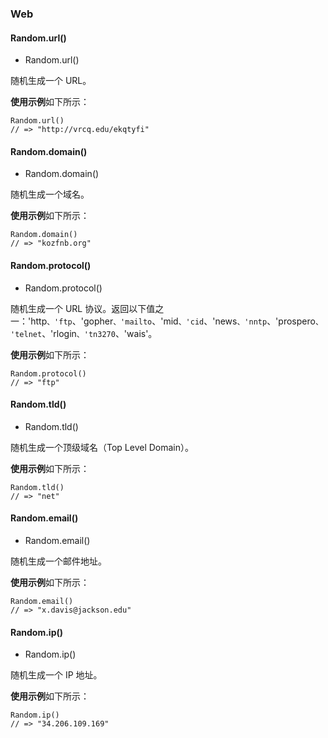 ### Web

#### Random.url()

* Random.url()

随机生成一个 URL。

**使用示例**如下所示：

    Random.url()
    // => "http://vrcq.edu/ekqtyfi"

#### Random.domain()

* Random.domain()

随机生成一个域名。

**使用示例**如下所示：

    Random.domain()
    // => "kozfnb.org"

#### Random.protocol()

* Random.protocol()

随机生成一个 URL 协议。返回以下值之一：'http`、'ftp`、'gopher`、'mailto`、'mid`、'cid`、'news`、'nntp`、'prospero`、'telnet`、'rlogin`、'tn3270`、'wais'。

**使用示例**如下所示：

    Random.protocol()
    // => "ftp"

#### Random.tld()

* Random.tld()

随机生成一个顶级域名（Top Level Domain）。

**使用示例**如下所示：

    Random.tld()
    // => "net"

#### Random.email()

* Random.email()

随机生成一个邮件地址。

**使用示例**如下所示：

    Random.email()
    // => "x.davis@jackson.edu"

#### Random.ip()

* Random.ip()

随机生成一个 IP 地址。

**使用示例**如下所示：

    Random.ip()
    // => "34.206.109.169"
